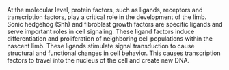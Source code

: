At the molecular level, protein factors, such as ligands, receptors and transcription factors, play a critical role in the development of the limb. Sonic hedgehog (Shh) and fibroblast growth factors are specific ligands and serve important roles in cell signaling. These ligand factors induce differentiation and proliferation of neighboring cell populations within the nascent limb. These ligands stimulate signal transduction to cause structural and functional changes in cell behavior. This causes transcription factors to travel into the nucleus of the cell and create new DNA.